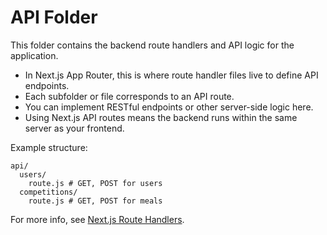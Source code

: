 # API Folder

This folder contains the backend route handlers and API logic for the application.

- In Next.js App Router, this is where route handler files live to define API endpoints.
- Each subfolder or file corresponds to an API route.
- You can implement RESTful endpoints or other server-side logic here.
- Using Next.js API routes means the backend runs within the same server as your frontend.

Example structure:

```
api/
  users/
    route.js # GET, POST for users
  competitions/
    route.js # GET, POST for meals
```

For more info, see [Next.js Route Handlers](https://nextjs.org/docs/app/building-your-application/routing/route-handlers).
